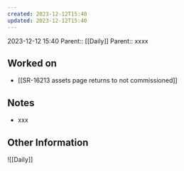 ```yaml
---
created: 2023-12-12T15:40
updated: 2023-12-12T15:40
---
```

2023-12-12 15:40
Parent:: [[Daily]] 
Parent:: xxxx
## Worked on

- [[SR-16213 assets page returns to not commissioned]]

## Notes

- xxx

## Other Information

![[Daily]]
